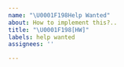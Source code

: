 ```yaml
---
name: "\U0001F198Help Wanted"
about: How to implement this?..
title: "\U0001F198[HW]"
labels: help wanted
assignees: ''

---
```



